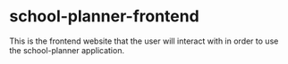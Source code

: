 # school-planner-frontend
This is the frontend website that the user will interact with in order to use the school-planner application.
